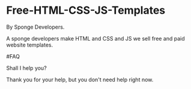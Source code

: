 # Free-HTML-CSS-JS-Templates
By Sponge Developers.


A sponge developers make HTML and CSS and JS we sell free and paid website templates.

#FAQ

Shall I help you?

Thank you for your help, but you don't need help right now.


